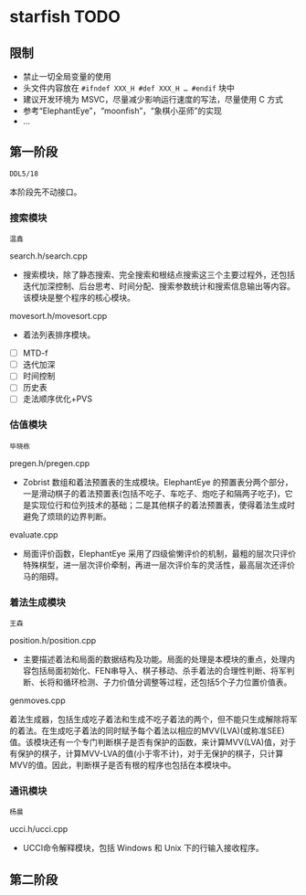 # starfish TODO

## 限制

* 禁止一切全局变量的使用
* 头文件内容放在 `#ifndef XXX_H #def XXX_H … #endif` 块中
* 建议开发环境为 MSVC，尽量减少影响运行速度的写法，尽量使用 C 方式
* 参考“ElephantEye”，“moonfish”，“象棋小巫师”的实现
* …

## 第一阶段 

`DDL5/18`

本阶段先不动接口。

### 搜索模块

`温鑫`

search.h/search.cpp

* 搜索模块，除了静态搜索、完全搜索和根结点搜索这三个主要过程外，还包括迭代加深控制、后台思考、时间分配、搜索参数统计和搜索信息输出等内容。该模块是整个程序的核心模块。

movesort.h/movesort.cpp

* 着法列表排序模块。

- [ ] MTD-f
- [ ] 迭代加深
- [ ] 时间控制
- [ ] 历史表
- [ ] 走法顺序优化+PVS

### 估值模块

`毕晓栋`

pregen.h/pregen.cpp

* Zobrist 数组和着法预置表的生成模块。ElephantEye 的预置表分两个部分，一是滑动棋子的着法预置表(包括不吃子、车吃子、炮吃子和隔两子吃子)，它是实现位行和位列技术的基础；二是其他棋子的着法预置表，使得着法生成时避免了烦琐的边界判断。

evaluate.cpp

* 局面评价函数，ElephantEye 采用了四级偷懒评价的机制，最粗的层次只评价特殊棋型，进一层次评价牵制，再进一层次评价车的灵活性，最高层次还评价马的阻碍。

### 着法生成模块

`王森`

position.h/position.cpp

- 主要描述着法和局面的数据结构及功能。局面的处理是本模块的重点，处理内容包括局面初始化、FEN串导入、棋子移动、杀手着法的合理性判断、将军判断、长将和循环检测、子力价值分调整等过程，还包括5个子力位置价值表。

genmoves.cpp

着法生成器，包括生成吃子着法和生成不吃子着法的两个，但不能只生成解除将军的着法。在生成吃子着法的同时赋予每个着法以相应的MVV(LVA)(或称准SEE)值。该模块还有一个专门判断棋子是否有保护的函数，来计算MVV(LVA)值，对于有保护的棋子，计算MVV-LVA的值(小于零不计)，对于无保护的棋子，只计算MVV的值。因此，判断棋子是否有根的程序也包括在本模块中。

### 通讯模块

`杨晨`

 ucci.h/ucci.cpp

* UCCI命令解释模块，包括 Windows 和 Unix 下的行输入接收程序。

## 第二阶段

